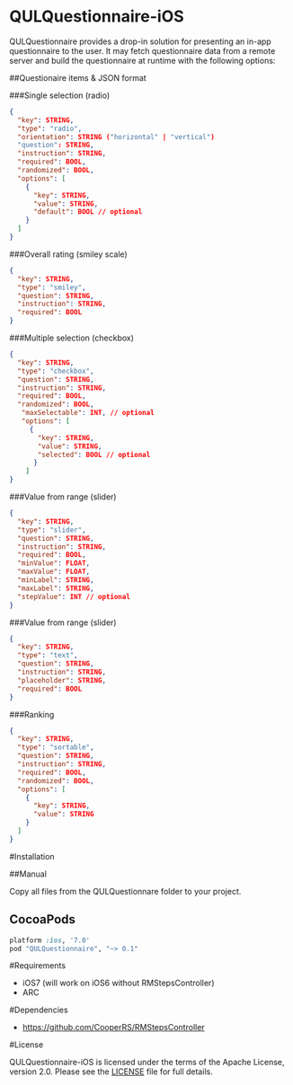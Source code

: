 # QULQuestionnaire-iOS

QULQuestionnaire provides a drop-in solution for presenting an in-app questionnaire to the user. It may fetch questionnaire data from a remote server and build the questionnaire at runtime with the following options:


##Questionaire items & JSON format


###Single selection (radio)
```json
{
  "key": STRING,
  "type": "radio",
  "orientation": STRING ("horizontal" | "vertical") 
  "question": STRING,        
  "instruction": STRING,
  "required": BOOL,
  "randomized": BOOL,
  "options": [
    {
      "key": STRING,
      "value": STRING,
      "default": BOOL // optional
    }
  ]
}
```

###Overall rating (smiley scale)
```json
{
  "key": STRING,
  "type": "smiley",
  "question": STRING,
  "instruction": STRING, 
  "required": BOOL
}
```

###Multiple selection (checkbox)
```json
{
  "key": STRING,
  "type": "checkbox",
  "question": STRING,
  "instruction": STRING,    
  "required": BOOL,
  "randomized": BOOL,
   "maxSelectable": INT, // optional
   "options": [
     {
       "key": STRING,
       "value": STRING,
       "selected": BOOL // optional
      }
    ]
}
```

###Value from range (slider)
```json
{
  "key": STRING,
  "type": "slider",
  "question": STRING,
  "instruction": STRING,
  "required": BOOL,
  "minValue": FLOAT,
  "maxValue": FLOAT,
  "minLabel": STRING,
  "maxLabel": STRING,
  "stepValue": INT // optional
}
```

###Value from range (slider)
```json
{
  "key": STRING,
  "type": "text",
  "question": STRING,
  "instruction": STRING,
  "placeholder": STRING,
  "required": BOOL
}
```

###Ranking
```json
{
  "key": STRING,
  "type": "sortable",
  "question": STRING,    
  "instruction": STRING,
  "required": BOOL,
  "randomized": BOOL,
  "options": [
    {
      "key": STRING,
      "value": STRING
    }
  ]
}
```

#Installation

##Manual

Copy all files from the QULQuestionnare folder to your project.

## CocoaPods

```ruby
platform :ios, '7.0'
pod "QULQuestionnaire", "~> 0.1"
```

#Requirements
* iOS7 (will work on iOS6 without RMStepsController)
* ARC

#Dependencies
* https://github.com/CooperRS/RMStepsController

#License

QULQuestionnaire-iOS is licensed under the terms of the Apache License, version 2.0. Please see the [LICENSE](https://github.com/QULab/QULQuestionnaire-iOS/blob/master/LICENSE) file for full details.
